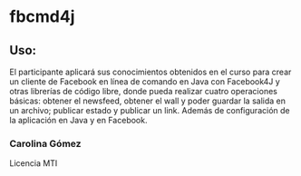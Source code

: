 # fbcmd4j

## Uso:
El participante aplicará sus conocimientos obtenidos en el curso para crear un cliente de Facebook en línea de comando en Java con Facebook4J y otras librerías de código libre, donde pueda realizar cuatro operaciones básicas: obtener el newsfeed, obtener el wall y poder guardar la salida en un archivo; publicar estado y publicar un link. Además de configuración de la aplicación en Java y en Facebook.

### Carolina Gómez

Licencia MTI
